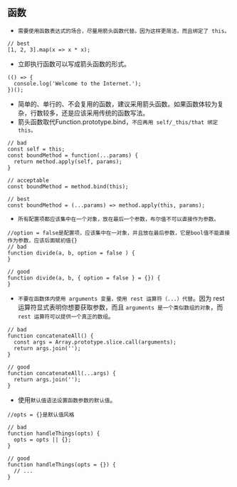 ## 函数
- `需要使用函数表达式的场合，尽量用箭头函数代替。因为这样更简洁，而且绑定了 this。`
```
// best
[1, 2, 3].map(x => x * x);
```
- 立即执行函数可以写成箭头函数的形式。
```
(() => {
  console.log('Welcome to the Internet.');
})();
```
- 简单的、单行的、不会复用的函数，建议采用箭头函数。如果函数体较为复杂，行数较多，还是应该采用传统的函数写法。
- 箭头函数取代Function.prototype.bind，`不应再用 self/_this/that 绑定 this。`
```
// bad
const self = this;
const boundMethod = function(...params) {
  return method.apply(self, params);
}

// acceptable
const boundMethod = method.bind(this);

// best
const boundMethod = (...params) => method.apply(this, params);
```

- `所有配置项都应该集中在一个对象，放在最后一个参数，布尔值不可以直接作为参数。`
```
//option = false是配置项，应该集中在一对象，并且放在最后参数，它是bool值不能直接作为参数，应该后面赋初值{}
// bad
function divide(a, b, option = false ) {
}

// good
function divide(a, b, { option = false } = {}) {
}
```

- `不要在函数体内使用 arguments 变量，使用 rest 运算符（...）代替`。因为 rest 运算符显式表明你想要获取参数，而且 `arguments 是一个类似数组的对象`，而 `rest 运算符可以提供一个真正的数组`。
```
// bad
function concatenateAll() {
  const args = Array.prototype.slice.call(arguments);
  return args.join('');
}

// good
function concatenateAll(...args) {
  return args.join('');
}
```

- 使用`默认值语法设置函数参数的默认值`。
```
//opts = {}是默认值风格

// bad
function handleThings(opts) {
  opts = opts || {};
}

// good
function handleThings(opts = {}) {
  // ...
}
```
